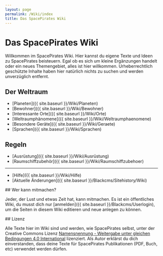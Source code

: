 ```yaml
---
layout: page
permalink: /Wiki/index
title: Das SpacePirates Wiki
---
```



# Das SpacePirates Wiki


Willkommen im SpacePirates Wiki. Hier kannst du eigene Texte und Ideen zu SpacePirates beisteuern. Egal ob es sich um kleine Ergänzungen handelt oder ein neues Themengebiet, alles ist hier willkommen. Urheberrechtlich geschützte Inhalte haben hier natürlich nichts zu suchen und werden unverzüglich entfernt.

## Der Weltraum

- [Planeten]({{ site.baseurl }}/Wiki/Planeten)
- [Bewohner]({{ site.baseurl }}/Wiki/Bewohner)
- [Interessante Orte]({{ site.baseurl }}/Wiki/Orte)
- [Weltraumphänomene]({{ site.baseurl }}/Wiki/Weltraumphaenomene)
- [Besondere Geräte]({{ site.baseurl }}/Wiki/Geraete)
- [Sprachen]({{ site.baseurl }}/Wiki/Sprachen)

## Regeln

- [Ausrüstung]({{ site.baseurl }}/Wiki/Ausrüstung)
- [Raumschiffzubehör]({{ site.baseurl }}/Wiki/Raumschiffzubehoer)


***
- [Hilfe]({{ site.baseurl }}/Wiki/Hilfe)
- [Aktuelle Änderungen]({{ site.baseurl }}/Blackcms/Sitehistory/Wiki)


<aside>
<div class="hinweis">
## Wer kann mitmachen?

Jeder, der Lust und etwas Zeit hat, kann mitmachen. Es ist ein öffentliches Wiki, du musst dich nur [anmelden]({{ site.baseurl }}/Blackcms/Userlogin), um die Seiten in diesem Wiki editieren und neue anlegen zu können.

</div>
<div class="hinweis">
## Lizenz

Alle Texte hier im Wiki sind und werden, wie SpacePirates selbst, unter der Creative Commons Lizenz [Namensnennung - Weitergabe unter gleichen Bedingungen 4.0 International](http://creativecommons.org/licenses/by-sa/4.0/) lizenziert. Als Autor erklärst du dich einverstanden, dass deine Texte für SpacePirates Publikationen (PDF, Buch, etc) verwendet werden dürfen.

</div>

</aside>


